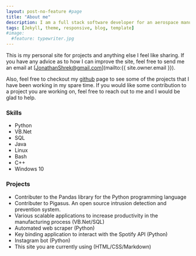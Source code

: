```yaml
---
layout: post-no-feature #page
title: "About me"
description: I am a full stack software developer for an aerospace manufacturer and I am also a student. Previously, I worked in the healthcare space as a Physical Therapist Assistant. I enjoy learning and being creative.
tags: [Jekyll, theme, responsive, blog, template]
#image:
  #feature: typewriter.jpg
---
```


<!-- I like to share my thoughts and opinions on topics that resonate with me. My goal is to post a new article every Sunday.-->
This is my personal site for projects and anything else I feel like sharing. If you have any advice as to how I can improve the site, feel free to send me an email at [JonathanShrek@gmail.com](mailto:{{ site.owner.email }}).

Also, feel free to checkout my [github](https://github.com/JonathanShrek) page to see some of the projects that I have been working in my spare time. If you would like some contribution to a project you are working on, feel free to reach out to me and I would be glad to help.

### Skills
* Python
* VB.Net
* SQL
* Java
* Linux
* Bash
* C++
* Windows 10

### Projects
* Contributer to the Pandas library for the Python programming language
* Contributer to Pigasus. An open source intrusion detection and prevention system.
* Various scalable applications to increase productivity in the manufacturing process (VB.Net/SQL)
* Automated web scraper (Python)
* Key binding application to interact with the Spotify API (Python)
* Instagram bot (Python)
* This site you are currently using (HTML/CSS/Markdown)